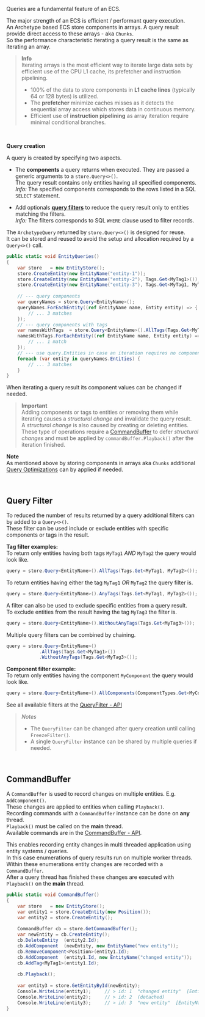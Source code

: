 
Queries are a fundamental feature of an ECS.  

The major strength of an ECS is efficient / performant query execution.  
An Archetype based ECS store components in arrays. A query result provide direct access to these arrays - aka `Chunks`.  
So the performance characteristic iterating a query result is the same as iterating an array.

> **Info**  
> Iterating arrays is the most efficient way to iterate large data sets by efficient use of the CPU L1 cache, its prefetcher and instruction pipelining.
> - 100% of the data to store components in **L1 cache lines** (typically 64 or 128 bytes) is utilized.
> - The **prefetcher** minimize caches misses as it detects the sequential array access which stores data in continuous memory.
> - Efficient use of **instruction pipelining** as array iteration require minimal conditional branches.

<br/>

**Query creation**

A query is created by specifying two aspects.

- The **components** a query returns when executed. They are passed a generic arguments to a `store.Query<>()`.  
  The query result contains only entities having all specified components.  
  *Info:* The specified components corresponds to the rows listed in a SQL `SELECT` statement.

- Add optionals [**query filters**](#query-filter) to reduce the query result only to entities matching the filters.  
  *Info:* The filters corresponds to SQL `WHERE` clause used to filter records.

The `ArchetypeQuery` returned by `store.Query<>()` is designed for reuse.  
It can be stored and reused to avoid the setup and allocation required by a `Query<>()` call.

```csharp
public static void EntityQueries()
{
    var store   = new EntityStore();
    store.CreateEntity(new EntityName("entity-1"));
    store.CreateEntity(new EntityName("entity-2"), Tags.Get<MyTag1>());
    store.CreateEntity(new EntityName("entity-3"), Tags.Get<MyTag1, MyTag2>());
    
    // --- query components
    var queryNames = store.Query<EntityName>();
    queryNames.ForEachEntity((ref EntityName name, Entity entity) => {
        // ... 3 matches
    });    
    // --- query components with tags
    var namesWithTags  = store.Query<EntityName>().AllTags(Tags.Get<MyTag1, MyTag2>());
    namesWithTags.ForEachEntity((ref EntityName name, Entity entity) => {
        // ... 1 match
    });    
    // --- use query.Entities in case an iteration requires no component access
    foreach (var entity in queryNames.Entities) {
        // ... 3 matches
    }
}
```
When iterating a query result its component values can be changed if needed.

> **Important**  
> Adding components or tags to entities or removing them while iterating causes a *structural change* and invalidate the query result.  
> A *structural change* is also caused by creating or deleting entities.  
> These type of operations require a [CommandBuffer](#commandbuffer) to defer *structural changes* and must be applied by `commandBuffer.Playback()` after the iteration finished.


**Note**  
As mentioned above by storing components in arrays aka `Chunks` additional [Query Optimizations](query-optimization.md) can by applied if needed.

<br/>


## Query Filter

To reduced the number of results returned by a query additional filters can by added to a `Query<>()`.  
These filter can be used include or exclude entities with specific components or tags in the result.

**Tag filter examples:**  
To return only entities having both tags `MyTag1` *AND* `MyTag2` the query would look like.
```csharp
query = store.Query<EntityName>().AllTags(Tags.Get<MyTag1, MyTag2>());
```

To return entities having either the tag `MyTag1` *OR* `MyTag2` the query filter is.
```csharp
query = store.Query<EntityName>().AnyTags(Tags.Get<MyTag1, MyTag2>());
```

A filter can also be used to exclude specific entities from a query result.  
To exclude entities from the result having the tag `MyTag3` the filter is.
```csharp
query = store.Query<EntityName>().WithoutAnyTags(Tags.Get<MyTag3>());
```

Multiple query filters can be combined by chaining.
```csharp
query = store.Query<EntityName>()
            .AllTags(Tags.Get<MyTag1>())
            .WithoutAnyTags(Tags.Get<MyTag3>());
```

**Component filter example:**  
To return only entities having  the component `MyComponent` the query would look like.
```csharp
query = store.Query<EntityName>().AllComponents(ComponentTypes.Get<MyComponent>()
```

See all available filters at the [QueryFilter - API](https://github.com/friflo/Friflo.Engine-docs/blob/main/api/QueryFilter.md)

> *Notes*
> - The `QueryFilter` can be changed after query creation until calling `FreezeFilter()`.
> - A single `QueryFilter` instance can be shared by multiple queries if needed.

<br/>


## CommandBuffer

A `CommandBuffer` is used to record changes on multiple entities. E.g. `AddComponent()`.  
These changes are applied to entities when calling `Playback()`.    
Recording commands with a `CommandBuffer` instance can be done on **any** thread.  
`Playback()` must be called on the **main** thread.  
Available commands are in the [CommandBuffer - API](https://github.com/friflo/Friflo.Engine-docs/blob/main/api/CommandBuffer.md).  

This enables recording entity changes in multi threaded application using entity systems / queries.  
In this case enumerations of query results run on multiple worker threads.  
Within these enumerations entity changes are recorded with a `CommandBuffer`.  
After a query thread has finished these changes are executed with `Playback()` on the **main** thread.

```csharp
public static void CommandBuffer()
{
    var store   = new EntityStore();
    var entity1 = store.CreateEntity(new Position());
    var entity2 = store.CreateEntity();
    
    CommandBuffer cb = store.GetCommandBuffer();
    var newEntity = cb.CreateEntity();
    cb.DeleteEntity  (entity2.Id);
    cb.AddComponent  (newEntity, new EntityName("new entity"));
    cb.RemoveComponent<Position>(entity1.Id);        
    cb.AddComponent  (entity1.Id, new EntityName("changed entity"));
    cb.AddTag<MyTag1>(entity1.Id);
    
    cb.Playback();
    
    var entity3 = store.GetEntityById(newEntity);
    Console.WriteLine(entity1);     // > id: 1  "changed entity"  [EntityName, #MyTag1]
    Console.WriteLine(entity2);     // > id: 2  (detached)
    Console.WriteLine(entity3);     // > id: 3  "new entity"  [EntityName]
}
```